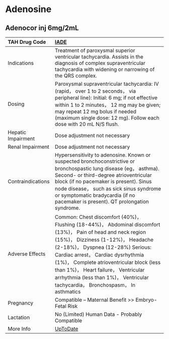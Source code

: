 # Adenosine

## Adenocor inj 6mg/2mL

| TAH Drug Code      | [IADE](https://www.tahsda.org.tw/drugs/hissearch.php?drug_code=IADE)                                                                                                                                                                                                                                                                                                                                |
|:-------------------|:----------------------------------------------------------------------------------------------------------------------------------------------------------------------------------------------------------------------------------------------------------------------------------------------------------------------------------------------------------------------------------------------------|
| Indications        | Treatment of paroxysmal superior ventricular tachycardia. Assists in the diagnosis of complex supraventricular tachycardia with widening or narrowing of the QRS complex.                                                                                                                                                                                                                           |
| Dosing             | Paroxysmal supraventricular tachycardia: IV (rapid， over 1 to 2 seconds， via peripheral line): Initial: 6 mg; if not effective within 1 to 2 minutes， 12 mg may be given; may repeat 12 mg bolus if needed (maximum single dose: 12 mg). Follow each dose with 20 mL N/S flush.                                                                                                                  |
| Hepatic Impairment | Dose adjustment not necessary                                                                                                                                                                                                                                                                                                                                                                       |
| Renal Impairment   | Dose adjustment not necessary                                                                                                                                                                                                                                                                                                                                                                       |
| Contraindications  | Hypersensitivity to adenosine. Known or suspected bronchoconstrictive or bronchospastic lung disease (eg， asthma). Second- or third-degree atrioventricular block (if no pacemaker is present). Sinus node disease， such as sick sinus syndrome or symptomatic bradycardia (if no pacemaker is present). QT prolongation syndrome.                                                                |
| Adverse Effects    | Common: Chest discomfort (40%)， Flushing (18-44%)， Abdominal discomfort (13%)， Pain of head and neck region (15%)， Dizziness (1-12%)， Headache (2-18%)， Dyspnea (12-28%) Serious: Cardiac arrest， Cardiac dysrhythmia (1%)， Complete atrioventricular block (less than 1%)， Heart failure， Ventricular arrhythmia (less than 1%)， Ventricular tachycardia， Bronchospasm， In asthmatics |
| Pregnancy          | Compatible – Maternal Benefit >> Embryo-Fetal Risk                                                                                                                                                                                                                                                                                                                                                  |
| Lactation          | No (Limited) Human Data - Probably Compatible                                                                                                                                                                                                                                                                                                                                                       |
| More Info          | [UpToDate](https://www.uptodate.com/contents/adenosine-drug-information)                                                                                                                                                                                                                                                                                                                            |


